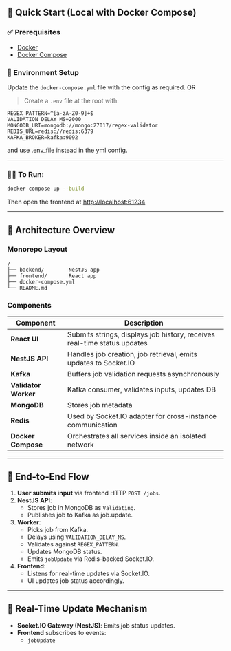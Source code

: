 ## 🚀 Quick Start (Local with Docker Compose)

### ✅ Prerequisites
- [Docker](https://www.docker.com/)
- [Docker Compose](https://docs.docker.com/compose/)

### 🔧 Environment Setup
Update the `docker-compose.yml` file with the config as required.
OR
>Create a `.env` file at the root with:

```env
REGEX_PATTERN=^[a-zA-Z0-9]+$
VALIDATION_DELAY_MS=2000
MONGODB_URI=mongodb://mongo:27017/regex-validator
REDIS_URL=redis://redis:6379
KAFKA_BROKER=kafka:9092
```
and use .env_file instead in the yml config.

---

### 🧑‍💻 To Run:

```bash
docker compose up --build
```

Then open the frontend at [http://localhost:61234](http://localhost:61234)

---

## 🧱 Architecture Overview

### Monorepo Layout
```
/
├── backend/        NestJS app
├── frontend/       React app
├── docker-compose.yml
└── README.md
```

### Components

| Component | Description |
|----------|-------------|
| **React UI** | Submits strings, displays job history, receives real-time status updates |
| **NestJS API** | Handles job creation, job retrieval, emits updates to Socket.IO |
| **Kafka** | Buffers job validation requests asynchronously |
| **Validator Worker** | Kafka consumer, validates inputs, updates DB |
| **MongoDB** | Stores job metadata |
| **Redis** | Used by Socket.IO adapter for cross-instance communication |
| **Docker Compose** | Orchestrates all services inside an isolated network |

---

## 🔄 End-to-End Flow

1. **User submits input** via frontend HTTP `POST /jobs`.
2. **NestJS API**:
   - Stores job in MongoDB as `Validating`.
   - Publishes job to Kafka as job.update.
3. **Worker**:
   - Picks job from Kafka.
   - Delays using `VALIDATION_DELAY_MS`.
   - Validates against `REGEX_PATTERN`.
   - Updates MongoDB status.
   - Emits `jobUpdate` via Redis-backed Socket.IO.
4. **Frontend**:
   - Listens for real-time updates via Socket.IO.
   - UI updates job status accordingly.

---

## 📡 Real-Time Update Mechanism

- **Socket.IO Gateway (NestJS)**: Emits job status updates.
- **Frontend** subscribes to events:
  - `jobUpdate`